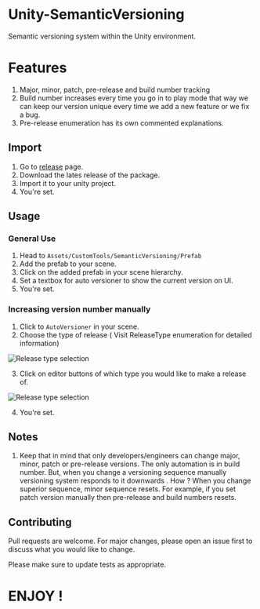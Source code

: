 # Unity-SemanticVersioning
Semantic versioning system within the Unity environment.

# Features
1. Major, minor, patch, pre-release and build number tracking
2. Build number increases every time you go in to play mode that way we can keep our version unique every time we add a new feature or we fix a bug.
3. Pre-release enumeration has its own commented explanations.


## Import

1. Go to [release](https://github.com/ertanturan/Unity-SemanticVersioning/releases) page.
2. Download the lates release of the package.
3. Import it to your unity project.
4. You're set.

## Usage

### General Use
1. Head to `Assets/CustomTools/SemanticVersioning/Prefab`
2. Add the prefab to your scene.
3. Click on the added prefab in your scene hierarchy.
4. Set a textbox for auto versioner to show the current version on UI.
5. You're set.


### Increasing version number manually
1. Click to `AutoVersioner` in your scene.
2. Choose the type of release ( Visit ReleaseType enumeration for detailed information)

![Release type selection](https://i.ibb.co/YTWsYz7/version-Type.png)

3. Click on editor buttons of which type you would like to make a release of.

![Release type selection](https://i.ibb.co/gvZqC2v/buttons.png)

4. You're set.

## Notes 
1. Keep that in mind that only developers/engineers can change major, minor, patch or pre-release versions. The only automation is in build number. But, when you change a versioning sequence manually versioning system responds to it downwards . How ? When you change superior sequence, minor sequence resets. For example, if you set patch version manually then pre-release and build numbers resets.

## Contributing
Pull requests are welcome. For major changes, please open an issue first to discuss what you would like to change.

Please make sure to update tests as appropriate.

# ENJOY !
